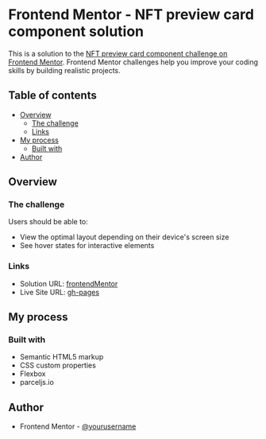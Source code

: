 # Frontend Mentor - NFT preview card component solution

This is a solution to the [NFT preview card component challenge on Frontend Mentor](https://www.frontendmentor.io/challenges/nft-preview-card-component-SbdUL_w0U). Frontend Mentor challenges help you improve your coding skills by building realistic projects.

## Table of contents

-   [Overview](#overview)
    -   [The challenge](#the-challenge)
    -   [Links](#links)
-   [My process](#my-process)
    -   [Built with](#built-with)
-   [Author](#author)

## Overview

### The challenge

Users should be able to:

-   View the optimal layout depending on their device's screen size
-   See hover states for interactive elements

### Links

-   Solution URL: [frontendMentor](https://www.frontendmentor.io/challenges/nft-preview-card-component-SbdUL_w0U/hub/simple-card-responsive-card-component-built-with-html-and-css-H42yw_IZyc)
-   Live Site URL: [gh-pages](https://thibautdbs.github.io/NFT-preview-card-component/)

## My process

### Built with

-   Semantic HTML5 markup
-   CSS custom properties
-   Flexbox
-   parceljs.io

## Author

-   Frontend Mentor - [@yourusername](https://www.frontendmentor.io/profile/yourusername)
